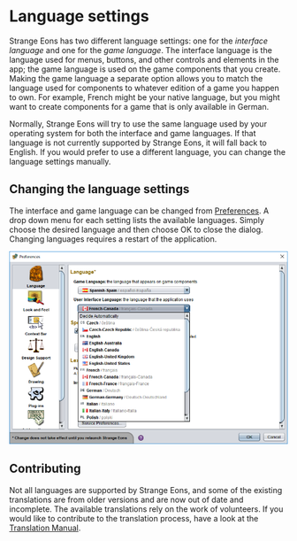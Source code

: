 # Language settings

Strange Eons has two different language settings: one for the *interface language* and one for the *game language*. The interface language is the language used for menus, buttons, and other controls and elements in the app; the game language is used on the game components that you create. Making the game language a separate option allows you to match the language used for components to whatever edition of a game you happen to own. For example, French might be your native language, but you might want to create components for a game that is only available in German.

Normally, Strange Eons will try to use the same language used by your operating system for both the interface and game languages. If that language is not currently supported by Strange Eons, it will fall back to English. If you would prefer to use a different language, you can change the language settings manually.

## Changing the language settings

The interface and game language can be changed from [Preferences](um-ui-preferences.md). A drop down menu for each setting lists the available languages. Simply choose the desired language and then choose OK to close the dialog. Changing languages requires a restart of the application.

![the preferences dialog](images/language-settings.png)

## Contributing

Not all languages are supported by Strange Eons, and some of the existing translations are from older versions and are now out of date and incomplete. The available translations rely on the work of volunteers. If you would like to contribute to the translation process, have a look at the [Translation Manual](tm-index.md).
